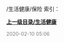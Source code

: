 /生活健康/保险 索引：


**[上一级目录/生活健康](/生活健康/index.md)**


<font size=2 color='grey'> 2020-02-10 05:06 </font>